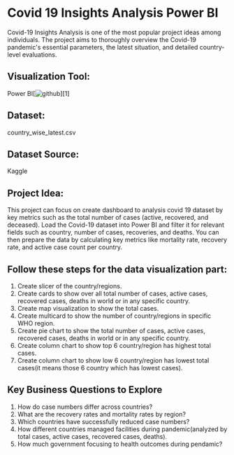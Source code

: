 # Covid 19 Insights Analysis Power BI

Covid-19 Insights Analysis is one of the most popular project ideas among individuals. The project aims to thoroughly overview the Covid-19 pandemic's essential parameters, the latest situation, and detailed country-level evaluations. 

## Visualization Tool:
Power BI[![github](https://cloud.githubusercontent.com/assets/17016297/18839843/0e06a67a-83d2-11e6-993a-b35a182500e0.png)][1]

## Dataset:
country_wise_latest.csv

## Dataset Source:
Kaggle

## Project Idea:
This project can focus on create dashboard to analysis covid 19 dataset by key metrics such as the total number of cases (active, recovered, and deceased). Load the Covid-19 dataset into Power BI and filter it for relevant fields such as country, number of cases, recoveries, and deaths. You can then prepare the data by calculating key metrics like mortality rate, recovery rate, and active case count per country. 

## Follow these steps for the data visualization part:
1. Create slicer of the country/regions.
2. Create cards to show over all total number of cases, active cases, recovered cases, deaths in world or in any specific country.
3. Create map visualization to show the total cases.
4. Create multicard to show the number of country/regions in specific WHO region.
5. Create pie chart to show the total number of cases, active cases, recovered cases, deaths in world or in any specific country.
6. Create column chart to show top 6 country/region has highest total cases.
7. Create column chart to show low 6 country/region has lowest total cases(it means those 6 country which has lowest cases).

## Key Business Questions to Explore
1. How do case numbers differ across countries?
2. What are the recovery rates and mortality rates by region?
3. Which countries have successfully reduced case numbers?
4. How different countries managed facilities during pandemic(analyzed by total cases, active cases, recovered cases, deaths).
5. How much government focusing to health outcomes during pendamic?

